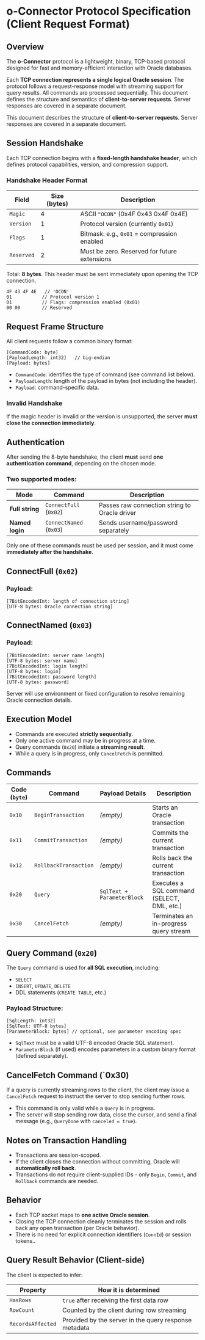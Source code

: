 # o-Connector Protocol Specification (Client Request Format)

## Overview

The **o-Connector** protocol is a lightweight, binary, TCP-based protocol designed for fast and memory-efficient interaction with Oracle databases.

Each **TCP connection represents a single logical Oracle session**. The protocol follows a request-response model with streaming support for query results. All commands are processed sequentially. This document defines the structure and semantics of **client-to-server requests**. Server responses are covered in a separate document.

This document describes the structure of **client-to-server requests**. Server responses are covered in a separate document.

## Session Handshake

Each TCP connection begins with a **fixed-length handshake header**, which defines protocol capabilities, version, and compression support.

### Handshake Header Format

| Field      | Size (bytes) | Description                                  |
| ---------- | ------------ | -------------------------------------------- |
| `Magic`    | 4            | ASCII `"OCON"` (0x4F 0x43 0x4F 0x4E)         |
| `Version`  | 1            | Protocol version (currently `0x01`)          |
| `Flags`    | 1            | Bitmask: e.g., `0x01` = compression enabled  |
| `Reserved` | 2            | Must be zero. Reserved for future extensions |
Total: **8 bytes**. This header must be sent immediately upon opening the TCP connection.

```
4F 43 4F 4E   // 'OCON'
01           // Protocol version 1
01           // Flags: compression enabled (0x01)
00 00        // Reserved
```
## Request Frame Structure

All client requests follow a common binary format:

```
[CommandCode: byte]
[PayloadLength: int32]   // big-endian
[Payload: bytes]
```

- `CommandCode`: identifies the type of command (see command list below).
- `PayloadLength`: length of the payload in bytes (not including the header).
- `Payload`: command-specific data.

### Invalid Handshake

If the magic header is invalid or the version is unsupported, the server **must close the connection immediately**.
## Authentication

After sending the 8-byte handshake, the client **must** send **one authentication command**, depending on the chosen mode.

### Two supported modes:

| Mode            | Command                 | Description                                   |
| --------------- | ----------------------- | --------------------------------------------- |
| **Full string** | `ConnectFull` (`0x02`)  | Passes raw connection string to Oracle driver |
| **Named login** | `ConnectNamed` (`0x03`) | Sends username/password separately            |
Only one of these commands must be used per session, and it must come **immediately after the handshake**.

## ConnectFull (`0x02`)

### Payload:

```
[7BitEncodedInt: length of connection string]
[UTF-8 bytes: Oracle connection string]
```

## ConnectNamed (`0x03`)

### Payload:

```
[7BitEncodedInt: server name length]
[UTF-8 bytes: server name]
[7BitEncodedInt: login length]
[UTF-8 bytes: login]
[7BitEncodedInt: password length]
[UTF-8 bytes: password]
```
Server will use environment or fixed configuration to resolve remaining Oracle connection details.

## Execution Model

- Commands are executed **strictly sequentially**.
- Only one active command may be in progress at a time.
- Query commands (`0x20`) initiate a **streaming result**.
- While a query is in progress, only `CancelFetch` is permitted.
## Commands
| Code (`byte`) | Command               | Payload Details            | Description                                |
| ------------- | --------------------- | -------------------------- | ------------------------------------------ |
| `0x10`        | `BeginTransaction`    | _(empty)_                  | Starts an Oracle transaction               |
| `0x11`        | `CommitTransaction`   | _(empty)_                  | Commits the current transaction            |
| `0x12`        | `RollbackTransaction` | _(empty)_                  | Rolls back the current transaction         |
| `0x20`        | `Query`               | `SqlText + ParameterBlock` | Executes a SQL command (SELECT, DML, etc.) |
| `0x30`        | `CancelFetch`         | _(empty)_                  | Terminates an in-progress query stream     |
## Query Command (`0x20`)

The `Query` command is used for **all SQL execution**, including:

- `SELECT`
- `INSERT`, `UPDATE`, `DELETE`
- DDL statements (`CREATE TABLE`, etc.)

### Payload Structure:

```
[SqlLength: int32]
[SqlText: UTF-8 bytes]
[ParameterBlock: bytes] // optional, see parameter encoding spec
```

- `SqlText` must be a valid UTF-8 encoded Oracle SQL statement.
- `ParameterBlock` (if used) encodes parameters in a custom binary format (defined separately).

## CancelFetch Command (`0x30)

If a query is currently streaming rows to the client, the client may issue a `CancelFetch` request to instruct the server to stop sending further rows.

- This command is only valid while a `Query` is in progress.
- The server will stop sending row data, close the cursor, and send a final message (e.g., `QueryDone` with `canceled = true`).

## Notes on Transaction Handling

- Transactions are session-scoped.
- If the client closes the connection without committing, Oracle will **automatically roll back**.
- Transactions do not require client-supplied IDs - only `Begin`, `Commit`, and `Rollback` commands are needed.
## Behavior

- Each TCP socket maps to **one active Oracle session**.
- Closing the TCP connection cleanly terminates the session and rolls back any open transaction (per Oracle behavior).
- There is no need for explicit connection identifiers (`ConnId`) or session tokens..

## Query Result Behavior (Client-side)

The client is expected to infer:

| Property          | How it is determined                                  |
| ----------------- | ----------------------------------------------------- |
| `HasRows`         | `true` after receiving the first data row             |
| `RowCount`        | Counted by the client during row streaming            |
| `RecordsAffected` | Provided by the server in the query response metadata |

